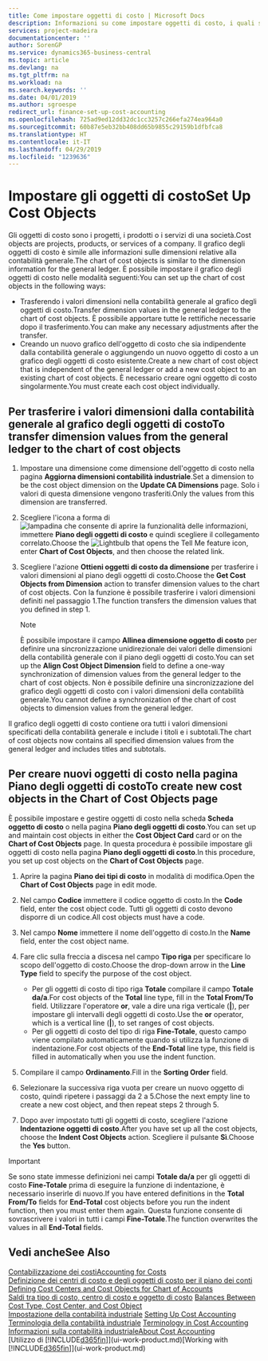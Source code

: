 ```yaml
---
title: Come impostare oggetti di costo | Microsoft Docs
description: Informazioni su come impostare oggetti di costo, i quali sono simili alle dimensioni relative alla contabilità generale.
services: project-madeira
documentationcenter: ''
author: SorenGP
ms.service: dynamics365-business-central
ms.topic: article
ms.devlang: na
ms.tgt_pltfrm: na
ms.workload: na
ms.search.keywords: ''
ms.date: 04/01/2019
ms.author: sgroespe
redirect_url: finance-set-up-cost-accounting
ms.openlocfilehash: 725ad9ed12dd32dc1cc3257c266efa274ea964a0
ms.sourcegitcommit: 60b87e5eb32bb408dd65b9855c29159b1dfbfca8
ms.translationtype: HT
ms.contentlocale: it-IT
ms.lasthandoff: 04/29/2019
ms.locfileid: "1239636"
---
```

# <a name="set-up-cost-objects"></a><span data-ttu-id="014e8-103">Impostare gli oggetti di costo</span><span class="sxs-lookup"><span data-stu-id="014e8-103">Set Up Cost Objects</span></span>
<span data-ttu-id="014e8-104">Gli oggetti di costo sono i progetti, i prodotti o i servizi di una società.</span><span class="sxs-lookup"><span data-stu-id="014e8-104">Cost objects are projects, products, or services of a company.</span></span> <span data-ttu-id="014e8-105">Il grafico degli oggetti di costo è simile alle informazioni sulle dimensioni relative alla contabilità generale.</span><span class="sxs-lookup"><span data-stu-id="014e8-105">The chart of cost objects is similar to the dimension information for the general ledger.</span></span> <span data-ttu-id="014e8-106">È possibile impostare il grafico degli oggetti di costo nelle modalità seguenti:</span><span class="sxs-lookup"><span data-stu-id="014e8-106">You can set up the chart of cost objects in the following ways:</span></span>  

* <span data-ttu-id="014e8-107">Trasferendo i valori dimensioni nella contabilità generale al grafico degli oggetti di costo.</span><span class="sxs-lookup"><span data-stu-id="014e8-107">Transfer dimension values in the general ledger to the chart of cost objects.</span></span> <span data-ttu-id="014e8-108">È possibile apportare tutte le rettifiche necessarie dopo il trasferimento.</span><span class="sxs-lookup"><span data-stu-id="014e8-108">You can make any necessary adjustments after the transfer.</span></span>  
* <span data-ttu-id="014e8-109">Creando un nuovo grafico dell'oggetto di costo che sia indipendente dalla contabilità generale o aggiungendo un nuovo oggetto di costo a un grafico degli oggetti di costo esistente.</span><span class="sxs-lookup"><span data-stu-id="014e8-109">Create a new chart of cost object that is independent of the general ledger or add a new cost object to an existing chart of cost objects.</span></span> <span data-ttu-id="014e8-110">È necessario creare ogni oggetto di costo singolarmente.</span><span class="sxs-lookup"><span data-stu-id="014e8-110">You must create each cost object individually.</span></span>  

## <a name="to-transfer-dimension-values-from-the-general-ledger-to-the-chart-of-cost-objects"></a><span data-ttu-id="014e8-111">Per trasferire i valori dimensioni dalla contabilità generale al grafico degli oggetti di costo</span><span class="sxs-lookup"><span data-stu-id="014e8-111">To transfer dimension values from the general ledger to the chart of cost objects</span></span>  
1.  <span data-ttu-id="014e8-112">Impostare una dimensione come dimensione dell'oggetto di costo nella pagina **Aggiorna dimensioni contabilità industriale**.</span><span class="sxs-lookup"><span data-stu-id="014e8-112">Set a dimension to be the cost object dimension on the **Update CA Dimensions** page.</span></span> <span data-ttu-id="014e8-113">Solo i valori di questa dimensione vengono trasferiti.</span><span class="sxs-lookup"><span data-stu-id="014e8-113">Only the values from this dimension are transferred.</span></span>  
2.  <span data-ttu-id="014e8-114">Scegliere l'icona a forma di ![lampadina che consente di aprire la funzionalità delle informazioni](media/ui-search/search_small.png "Informazioni sull'operazione che si desidera eseguire"), immettere **Piano degli oggetti di costo** e quindi scegliere il collegamento correlato.</span><span class="sxs-lookup"><span data-stu-id="014e8-114">Choose the ![Lightbulb that opens the Tell Me feature](media/ui-search/search_small.png "Tell me what you want to do") icon, enter **Chart of Cost Objects**, and then choose the related link.</span></span>  
3.  <span data-ttu-id="014e8-115">Scegliere l'azione **Ottieni oggetti di costo da dimensione** per trasferire i valori dimensioni al piano degli oggetti di costo.</span><span class="sxs-lookup"><span data-stu-id="014e8-115">Choose the **Get Cost Objects from Dimension** action to transfer dimension values to the chart of cost objects.</span></span> <span data-ttu-id="014e8-116">Con la funzione è possibile trasferire i valori dimensioni definiti nel passaggio 1.</span><span class="sxs-lookup"><span data-stu-id="014e8-116">The function transfers the dimension values that you defined in step 1.</span></span>  

    > [!NOTE]  
    >  <span data-ttu-id="014e8-117">È possibile impostare il campo **Allinea dimensione oggetto di costo** per definire una sincronizzazione unidirezionale dei valori delle dimensioni della contabilità generale con il piano degli oggetti di costo.</span><span class="sxs-lookup"><span data-stu-id="014e8-117">You can set up the **Align Cost Object Dimension**  field to define a one-way synchronization of dimension values from the general ledger to the chart of cost objects.</span></span> <span data-ttu-id="014e8-118">Non è possibile definire una sincronizzazione del grafico degli oggetti di costo con i valori dimensioni della contabilità generale.</span><span class="sxs-lookup"><span data-stu-id="014e8-118">You cannot define a synchronization of the chart of cost objects to dimension values from the general ledger.</span></span>  

<span data-ttu-id="014e8-119">Il grafico degli oggetti di costo contiene ora tutti i valori dimensioni specificati della contabilità generale e include i titoli e i subtotali.</span><span class="sxs-lookup"><span data-stu-id="014e8-119">The chart of cost objects now contains all specified dimension values from the general ledger and includes titles and subtotals.</span></span>  

## <a name="to-create-new-cost-objects-in-the-chart-of-cost-objects-page"></a><span data-ttu-id="014e8-120">Per creare nuovi oggetti di costo nella pagina Piano degli oggetti di costo</span><span class="sxs-lookup"><span data-stu-id="014e8-120">To create new cost objects in the Chart of Cost Objects page</span></span>  
<span data-ttu-id="014e8-121">È possibile impostare e gestire oggetti di costo nella scheda **Scheda oggetto di costo** o nella pagina **Piano degli oggetti di costo**.</span><span class="sxs-lookup"><span data-stu-id="014e8-121">You can set up and maintain cost objects in either the **Cost Object Card** card or on the **Chart of Cost Objects** page.</span></span> <span data-ttu-id="014e8-122">In questa procedura è possibile impostare gli oggetti di costo nella pagina **Piano degli oggetti di costo**.</span><span class="sxs-lookup"><span data-stu-id="014e8-122">In this procedure, you set up cost objects on the **Chart of Cost Objects** page.</span></span>  

1.  <span data-ttu-id="014e8-123">Aprire la pagina **Piano dei tipi di costo** in modalità di modifica.</span><span class="sxs-lookup"><span data-stu-id="014e8-123">Open the **Chart of Cost Objects** page in edit mode.</span></span>  
2.  <span data-ttu-id="014e8-124">Nel campo  **Codice** immettere il codice oggetto di costo.</span><span class="sxs-lookup"><span data-stu-id="014e8-124">In the **Code** field, enter the cost object code.</span></span> <span data-ttu-id="014e8-125">Tutti gli oggetti di costo devono disporre di un codice.</span><span class="sxs-lookup"><span data-stu-id="014e8-125">All cost objects must have a code.</span></span>  
3.  <span data-ttu-id="014e8-126">Nel campo **Nome** immettere il nome dell'oggetto di costo.</span><span class="sxs-lookup"><span data-stu-id="014e8-126">In the **Name** field, enter the cost object name.</span></span>  
4.  <span data-ttu-id="014e8-127">Fare clic sulla freccia a discesa nel campo **Tipo riga** per specificare lo scopo dell'oggetto di costo.</span><span class="sxs-lookup"><span data-stu-id="014e8-127">Choose the drop-down arrow in the **Line Type** field to specify the purpose of the cost object.</span></span>  

    * <span data-ttu-id="014e8-128">Per gli oggetti di costo di tipo riga **Totale** compilare il campo **Totale da/a**.</span><span class="sxs-lookup"><span data-stu-id="014e8-128">For cost objects of the **Total** line type, fill in the **Total From/To** field.</span></span> <span data-ttu-id="014e8-129">Utilizzare l'operatore **or**, vale a dire una riga verticale (**&#124;**), per impostare gli intervalli degli oggetti di costo.</span><span class="sxs-lookup"><span data-stu-id="014e8-129">Use the **or** operator, which is a vertical line (**&#124;**), to set ranges of cost objects.</span></span>  
    * <span data-ttu-id="014e8-130">Per gli oggetti di costo del tipo di riga **Fine-Totale**, questo campo viene compilato automaticamente quando si utilizza la funzione di indentazione.</span><span class="sxs-lookup"><span data-stu-id="014e8-130">For cost objects of the **End-Total** line type, this field is filled in automatically when you use  the indent function.</span></span>  
5.  <span data-ttu-id="014e8-131">Compilare il campo **Ordinamento**.</span><span class="sxs-lookup"><span data-stu-id="014e8-131">Fill in the **Sorting Order** field.</span></span>  
6.  <span data-ttu-id="014e8-132">Selezionare la successiva riga vuota per creare un nuovo oggetto di costo, quindi ripetere i passaggi da 2 a 5.</span><span class="sxs-lookup"><span data-stu-id="014e8-132">Chose the next empty line to create a new cost object, and then repeat steps 2 through 5.</span></span>  
7.  <span data-ttu-id="014e8-133">Dopo aver impostato tutti gli oggetti di costo, scegliere l'azione **Indentazione oggetti di costo**.</span><span class="sxs-lookup"><span data-stu-id="014e8-133">After you have set up all the cost objects, choose the **Indent Cost Objects** action.</span></span> <span data-ttu-id="014e8-134">Scegliere il pulsante **Sì**.</span><span class="sxs-lookup"><span data-stu-id="014e8-134">Choose the **Yes** button.</span></span>  

> [!IMPORTANT]  
>  <span data-ttu-id="014e8-135">Se sono state immesse definizioni nei campi **Totale da/a** per gli oggetti di costo **Fine-Totale** prima di eseguire la funzione di indentazione, è necessario inserirle di nuovo.</span><span class="sxs-lookup"><span data-stu-id="014e8-135">If you have entered definitions in the **Total From/To** fields for **End-Total** cost objects before you run the indent function, then you must enter them again.</span></span> <span data-ttu-id="014e8-136">Questa funzione consente di sovrascrivere i valori in tutti i campi **Fine-Totale**.</span><span class="sxs-lookup"><span data-stu-id="014e8-136">The function overwrites the values in all **End-Total** fields.</span></span>  

## <a name="see-also"></a><span data-ttu-id="014e8-137">Vedi anche</span><span class="sxs-lookup"><span data-stu-id="014e8-137">See Also</span></span>  
[<span data-ttu-id="014e8-138">Contabilizzazione dei costi</span><span class="sxs-lookup"><span data-stu-id="014e8-138">Accounting for Costs</span></span>](finance-manage-cost-accounting.md)  
<span data-ttu-id="014e8-139">[Definizione dei centri di costo e degli oggetti di costo per il piano dei conti](finance-defining-cost-centers-and-cost-objects-for-chart-of-accounts.md) </span><span class="sxs-lookup"><span data-stu-id="014e8-139">[Defining Cost Centers and Cost Objects for Chart of Accounts](finance-defining-cost-centers-and-cost-objects-for-chart-of-accounts.md) </span></span>  
<span data-ttu-id="014e8-140">[Saldi tra tipo di costo, centro di costo e oggetto di costo](finance-balances-between-cost-type-cost-center-and-cost-object.md) </span><span class="sxs-lookup"><span data-stu-id="014e8-140">[Balances Between Cost Type, Cost Center, and Cost Object](finance-balances-between-cost-type-cost-center-and-cost-object.md) </span></span>  
<span data-ttu-id="014e8-141">[Impostazione della contabilità industriale](finance-set-up-cost-accounting.md) </span><span class="sxs-lookup"><span data-stu-id="014e8-141">[Setting Up Cost Accounting](finance-set-up-cost-accounting.md) </span></span>  
<span data-ttu-id="014e8-142">[Terminologia della contabilità industriale](finance-terminology-in-cost-accounting.md) </span><span class="sxs-lookup"><span data-stu-id="014e8-142">[Terminology in Cost Accounting](finance-terminology-in-cost-accounting.md) </span></span>  
[<span data-ttu-id="014e8-143">Informazioni sulla contabilità industriale</span><span class="sxs-lookup"><span data-stu-id="014e8-143">About Cost Accounting</span></span>](finance-about-cost-accounting.md)  
<span data-ttu-id="014e8-144">[Utilizzo di [!INCLUDE[d365fin](includes/d365fin_md.md)]](ui-work-product.md)</span><span class="sxs-lookup"><span data-stu-id="014e8-144">[Working with [!INCLUDE[d365fin](includes/d365fin_md.md)]](ui-work-product.md)</span></span>
